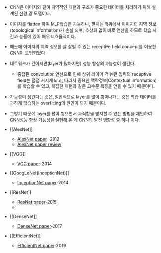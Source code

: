 - CNN은 이미지와 같이 지역적인 패턴과 구조가 중요한 데이터를 처리하기 위해 설계된 신경 망 모델이다.
- 이미지를 flatten 하여 MLP학습은 가능하나, 펼치는 행위에서 이미지의 지역 정보(topological information)가 손실 되며, 추상화 없이 바로 연산을 하므로 학습 시간과 능률에 있어 매우 비효율적이다.
- 때문에 이미지의 지역 정보를 잘 살릴 수 있는 receptive field concept를 이용한 CNN이 도입되었다

- 네트워크가 깊어지면(layer가 많아지면) 성능 향상의 가능성이 생긴다.

	- 중첩된 convolution 연산으로 인해 상위 레이어 각 뉴런 입력의 receptive field는 점점 커지게 되고, 따라서 중요한 맥락정보(Contextual Information)를 학습할 수 있고, 복잡한 패턴과 같은 고수준 특징을 얻을 수 있기 때문이다.

- 가능성이 생긴다는 것은, 일반적으로 layer를 많이 쌓아나가는 것은 학습 데이터를 과하게 학습하는 overfitting의 원인이 되기 때문이다.

- 그렇기 때문에 layer를 많이 쌓으면서 과적합을 방지할 수 있는 방법을 제안하여 CNN성능 향상 가능성을 실현해 온 게 CNN의 발전 방향성 중 하나 이다.

  
 - [[AlexNet]]
	 - [AlexNet paper](https://proceedings.neurips.cc/paper_files/paper/2012/file/c399862d3b9d6b76c8436e924a68c45b-Paper.pdf) -2012
	 - [AlexNet paper review](https://velog.io/@kms39273/CNNAlexNet-%EB%85%BC%EB%AC%B8-%EB%A6%AC%EB%B7%B0)

- [[VGG]]
	- [VGG paper](https://arxiv.org/abs/1409.1556)-2014

- [[GoogLeNet(InceptionNet)]]
	- [InceptionNet paper](https://arxiv.org/abs/1409.4842)-2014

- [[ResNet]]
	- [ResNet paper](https://arxiv.org/abs/1512.03385)-2015
	- 
- [[DenseNet]]
	- [DenseNet paper](https://arxiv.org/abs/1608.06993)-2017

- [[EfficientNet]]
	- [EfficientNet paper](https://arxiv.org/abs/1905.11946)-2019